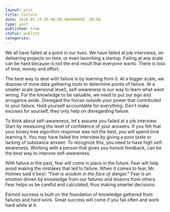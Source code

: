 ```yaml
---
layout: post
title: Failure
date: 2016-05-15 05:00:00.000000000 -08:00
type: post
published: true
status: publish
categories:
---
```


We all have failed at a point in our lives. We have failed at job interviews, on delivering projects on time, or even launching a startup. Failing at any scale can be hard because is not the end result that everyone wants. There is loss of time, money and effort.

The best way to deal with failure is by learning from it. At a bigger scale, we dispose of more data gathering tools to determine points of failure. At a smaller scale (personal level), self-awareness is our way to learn what went wrong. For the knowledge to be valuable, we need to put our ego and arrogance aside. Disregard the forces outside your power that contributed to your failure. Hold yourself accountable for everything. Don't make excuses for yourself, they only help on disregarding failure.

To think about self-awareness, let's assume you failed at a job interview. Start by measuring the level of confidence of your answers. If you felt that your binary tree algorithm response was not the best, you will spend time learning it. You may have failed the interview by giving a poor taste or lacking of substance answer. To recognize this, you need to have high self-awareness. Working with a person that gives you honest feedback, can be the best way to improve self-awareness.

With failure in the past, fear will come in place in the future. Fear will help avoid making the mistakes that led to failure. When it comes to fear, Mr. Holmes said it best: *"Fear is wisdom in the face of danger."* Fear is an emotion driven by knowledge from our failures and lessons from others. Fear helps us be careful and calculated, thus making smarter decisions.

Earned success is built on the foundation of knowledge gathered from failures and hard work. Great success will come if you fail often and work hard while at it.
